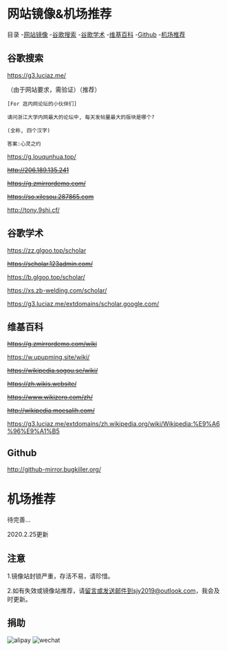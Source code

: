 # 网站镜像&机场推荐

目录
-[网站镜像](https://github.com/hmsjy2017/Google-Mirrors#%E7%BD%91%E7%AB%99%E9%95%9C%E5%83%8F) 
 -[谷歌搜索](https://github.com/hmsjy2017/Google-Mirrors#%E8%B0%B7%E6%AD%8C%E6%90%9C%E7%B4%A2) 
 -[谷歌学术](https://github.com/hmsjy2017/Google-Mirrors#%E8%B0%B7%E6%AD%8C%E5%AD%A6%E6%9C%AF) 
 -[维基百科](https://github.com/hmsjy2017/Google-Mirrors#%E7%BB%B4%E5%9F%BA%E7%99%BE%E7%A7%91) 
 -[Github](https://github.com/hmsjy2017/Google-Mirrors#github) 
-[机场推荐](https://github.com/hmsjy2017/Google-Mirrors#%E6%9C%BA%E5%9C%BA%E6%8E%A8%E8%8D%90) 
  
## 谷歌搜索

https://g3.luciaz.me/

（由于网站要求，需验证）（推荐）

```````````````````````````````````````````````````
[For 逛内网论坛的小伙伴们]

请问浙江大学内网最大的论坛中, 每天发帖量最大的版块是哪个?

(全称, 四个汉字)

答案:心灵之约
````````````````````````````````````````````````````

https://g.louqunhua.top/

~~http://206.189.135.241~~

~~https://g.zmirrordemo.com/~~

~~https://so.xilesou.287865.com~~

http://tony.9shi.cf/

## 谷歌学术

https://zz.glgoo.top/scholar

~~https://scholar.123admin.com/~~

https://b.glgoo.top/scholar/

https://xs.zb-welding.com/scholar/

https://g3.luciaz.me/extdomains/scholar.google.com/

## 维基百科

~~https://g.zmirrordemo.com/wiki~~

https://w.upupming.site/wiki/

~~https://wikipedia.sogou.se/wiki/~~

~~https://zh.wikis.website/~~

~~https://www.wikizero.com/zh/~~

~~http://wikipedia.moesalih.com/~~

https://g3.luciaz.me/extdomains/zh.wikipedia.org/wiki/Wikipedia:%E9%A6%96%E9%A1%B5

## Github

http://github-mirror.bugkiller.org/

# 机场推荐

待完善...

2020.2.25更新

## 注意

1.镜像站封锁严重，存活不易，请珍惜。

2.如有失效或镜像站推荐，请[留言][1]或发送邮件到sjy2019@outlook.com，我会及时更新。

## 捐助
![alipay][2]
![wechat][3]





  [1]: https://github.com/hmsjy2017/Google-Mirrors/issues/new
  [2]: https://raw.githubusercontent.com/hmsjy2017/Google-Mirrors/master/alipay_185x288.jpg
  [3]: https://raw.githubusercontent.com/hmsjy2017/Google-Mirrors/master/wechat_210x288.png
